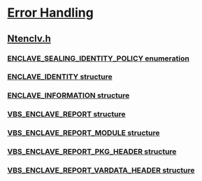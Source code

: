 # [Error Handling](../_debug/index.md)
## [Ntenclv.h](index.md)
### [ENCLAVE_SEALING_IDENTITY_POLICY enumeration](../ntenclv/ne-ntenclv-enclave_sealing_identity_policy.md)
### [ENCLAVE_IDENTITY structure](../ntenclv/ns-ntenclv-enclave_identity.md)
### [ENCLAVE_INFORMATION structure](../ntenclv/ns-ntenclv-enclave_information.md)
### [VBS_ENCLAVE_REPORT structure](../ntenclv/ns-ntenclv-vbs_enclave_report.md)
### [VBS_ENCLAVE_REPORT_MODULE structure](../ntenclv/ns-ntenclv-vbs_enclave_report_module.md)
### [VBS_ENCLAVE_REPORT_PKG_HEADER structure](../ntenclv/ns-ntenclv-vbs_enclave_report_pkg_header.md)
### [VBS_ENCLAVE_REPORT_VARDATA_HEADER structure](../ntenclv/ns-ntenclv-vbs_enclave_report_vardata_header.md)
